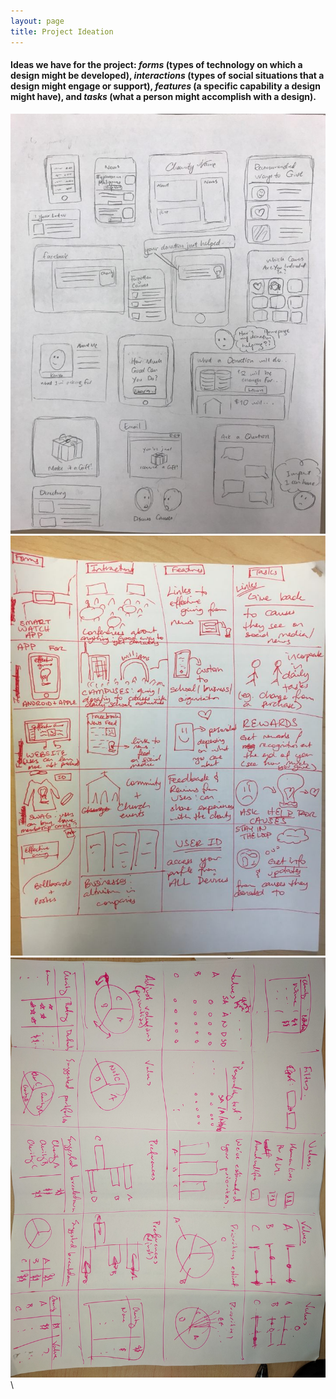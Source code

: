 ```yaml
---
layout: page
title: Project Ideation
---
```


#### Ideas we have for the project: _forms_ (types of technology on which a design might be developed), _interactions_ (types of social situations that a design might engage or support), _features_ (a specific capability a design might have), and _tasks_ (what a person might accomplish with a design).

![Mia's Sketches](img/miasketch.png) \
![Tiffany's sketches](img/tiffsketch.png) \
![Michael's Sketches](img/IMG_20180219_142301.jpg) \
